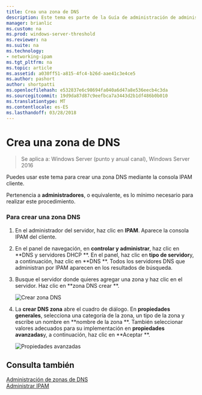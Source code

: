```yaml
---
title: Crea una zona de DNS
description: Este tema es parte de la Guía de administración de administración de direcciones IP (IPAM) en Windows Server 2016.
manager: brianlic
ms.custom: na
ms.prod: windows-server-threshold
ms.reviewer: na
ms.suite: na
ms.technology:
- networking-ipam
ms.tgt_pltfrm: na
ms.topic: article
ms.assetid: a030ff51-a815-4fc4-b26d-aae41c3e4ce5
ms.author: pashort
author: shortpatti
ms.openlocfilehash: e532837e6c98694fa040a6d47a8e536eecb4c3da
ms.sourcegitcommit: 19d9da87d87c9eefbca7a3443d2b1df486b0b010
ms.translationtype: MT
ms.contentlocale: es-ES
ms.lasthandoff: 03/28/2018
---
```

# <a name="create-a-dns-zone"></a>Crea una zona de DNS

>Se aplica a: Windows Server (punto y anual canal), Windows Server 2016

Puedes usar este tema para crear una zona DNS mediante la consola IPAM cliente.  
  
Pertenencia a **administradores**, o equivalente, es lo mínimo necesario para realizar este procedimiento.  
  
### <a name="to-create-a-dns-zone"></a>Para crear una zona DNS  
  
1.  En el administrador del servidor, haz clic en **IPAM**. Aparece la consola IPAM del cliente.  
  
2.  En el panel de navegación, en **controlar y administrar**, haz clic en **DNS y servidores DHCP **. En el panel, haz clic en **tipo de servidor**y, a continuación, haz clic en **DNS **. Todos los servidores DNS que administran por IPAM aparecen en los resultados de búsqueda.  
  
3.  Busque el servidor donde quieres agregar una zona y haz clic en el servidor.  Haz clic en **zona DNS crear **.  
  
    ![Crear zona DNS](../../media/Create-a-DNS-Zone/ipam_CreateDNSZone_01a.jpg)  
  
4.  La **crear DNS zona** abre el cuadro de diálogo. En **propiedades generales**, selecciona una categoría de la zona, un tipo de la zona y escribe un nombre en **nombre de la zona **. También seleccionar valores adecuados para su implementación en **propiedades avanzadas**y, a continuación, haz clic en **Aceptar **.  
  
    ![Propiedades avanzadas](../../media/Create-a-DNS-Zone/ipam_CreateDNSZone_02a.jpg)  
  
## <a name="see-also"></a>Consulta también  
[Administración de zonas de DNS](DNS-Zone-Management.md)  
[Administrar IPAM](Manage-IPAM.md)  
  


